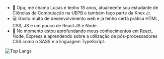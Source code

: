 - 👋 Opa, me chamo Lucas e tenho 18 anos, atualmente sou estudante de Ciências da Computação na UEPB e também faço parte da Knex Jr.
- 💻 Gosto muito de desenvolvimento web e já tenho certa prática HTML, CSS, JS e um pouco de React.JS e Node.
- 🌱 No momento estou aprofundando meus conhecimentos em React, Node, Express e aprendendo sobre a utilização de pós-processadores CSS como o SASS e a linguagem TypeScript.

![Top Langs](https://github-readme-stats.vercel.app/api/top-langs/?username=luketeeeeee&layout=compact)


<!---
luketeeeeee/luketeeeeee is a ✨ special ✨ repository because its `README.md` (this file) appears on your GitHub profile.
You can click the Preview link to take a look at your changes.
--->
